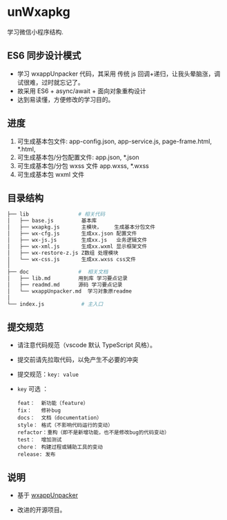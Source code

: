 # unWxapkg

学习微信小程序结构.

## ES6 同步设计模式

- 学习 wxappUnpacker 代码，其采用 传统 js 回调+递归，让我头晕脑涨，调试很难，过时就忘记了。
- 故采用 ES6 + async/await + 面向对象重构设计
- 达到易读懂，方便修改的学习目的。

## 进度

1. 可生成基本包文件: app-config.json, app-service.js, page-frame.html, \*.html,
2. 可生成基本包/分包配置文件: app.json, \*.json
3. 可生成基本包/分包 wxss 文件 app.wxss, \*.wxss
4. 可生成基本包 wxml 文件

## 目录结构

```bash
├── lib                # 相关代码
│   ├── base.js         基本库
│   ├── wxapkg.js       主模块，    生成基本分包文件
│   ├── wx-cfg.js       生成xx.json 配置文件
│   ├── wx-js.js        生成xx.js   业务逻辑文件
│   ├── wx-xml.js       生成xx.wxml 显示框架文件
│   ├── wx-restore-z.js Z数组 处理模块
│   └── wx-css.js       生成xx.wxss css文件
│
├── doc                #  相关文档
│   ├── lib.md         用到库 学习要点记录
│   ├── readmd.md      源码 学习要点记录
│   └── wxappUnpacker.md  学习对象原readme
│
└── index.js            # 主入口

```

## 提交规范

- 请注意代码规范（vscode 默认 TypeScript 风格）。

- 提交前请先拉取代码，以免产生不必要的冲突

- 提交规范：`key: value`

- `key` 可选 ：

  ```
  feat：  新功能（feature）
  fix：   修补bug
  docs：  文档（documentation）
  style： 格式（不影响代码运行的变动）
  refactor：重构（即不是新增功能，也不是修改bug的代码变动）
  test：  增加测试
  chore： 构建过程或辅助工具的变动
  release: 发布
  ```

## 说明

- 基于 [wxappUnpacker](https://github.com/qwerty472123/wxappUnpacker 'wxappUnpacker')

- 改进的开源项目。
